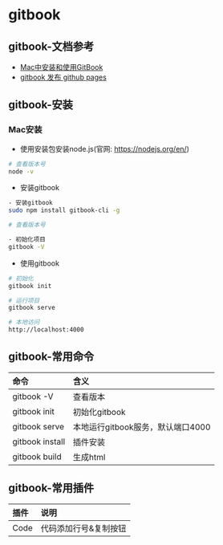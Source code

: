 # gitbook

## gitbook-文档参考
- [Mac中安装和使用GitBook](https://xiaochaowei.com/2020/01/10/InstallGitBookOnMAC/)
- [gitbook 发布 github pages](https://blog.csdn.net/xixihahalelehehe/article/details/125115061)

## gitbook-安装

### Mac安装

- 使用安装包安装node.js(官网: https://nodejs.org/en/)

```bash
# 查看版本号
node -v
```
- 安装gitbook

```bash
- 安装gitbook
sudo npm install gitbook-cli -g

# 查看版本号

- 初始化项目
gitbook -V

```
- 使用gitbook

```bash
# 初始化
gitbook init

# 运行项目
gitbook serve

# 本地访问
http://localhost:4000
```

## gitbook-常用命令

| 命令            | 含义                              |
| :-------------- | :-------------------------------- |
| gitbook -V      | 查看版本                          |
| gitbook init    | 初始化gitbook                     |
| gitbook serve   | 本地运行gitbook服务，默认端口4000 |
| gitbook install | 插件安装                          |
| gitbook build   | 生成html                          |

## gitbook-常用插件

| 插件 | 说明                  |
| :--- | :--------------------- |
| Code | 代码添加行号&复制按钮 |
